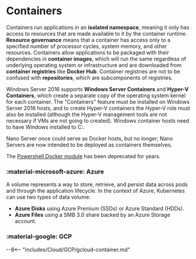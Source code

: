 # Containers

Containers run applications in an **isolated namespace**, meaning it only has access to resources that are made available to it by the container runtime.
**Resource governance** means that a container has access only to a specified number of processor cycles, system memory, and other resources.
Containers allow applications to be packaged with their dependencies in **container images**, which will run the same regardless of underlying operating system or infrastructure and are downloaded from **container registries** like **Docker Hub**.
Container registries are not to be confused with **repositories**, which are subcomponents of registries.

<!-- #region Windows Server -->

Windows Server 2016 supports **Windows Server Containers** and **Hyper-V Containers**, which create a separate copy of the operating system kernel for each container.
The "Containers" feature must be installed on Windows Server 2016 hosts, and to create Hyper-V containers the Hyper-V role must also be installed (although the Hyper-V management tools are not necessary if VMs are not going to created).
Windows container hosts need to have Windows installed to C:.

Nano Server once could serve as Docker hosts, but no longer; Nano Servers are now intended to be deployed as containers themselves.

The [Powershell Docker module](https://github.com/microsoft/Docker-PowerShell "PowerShell for Docker") has been deprecated for years.

<!-- #endregion -->

### :material-microsoft-azure: Azure

A volume represents a way to store, retrieve, and persist data across pods and through the application lifecycle. 
In the context of Azure, Kubernetes can use two types of data volume:

- **Azure Disks** using Azure Premium (SSDs) or Azure Standard (HDDs).
- **Azure Files** using a SMB 3.0 share backed by an Azure Storage account.

### :material-google: GCP

--8<-- "includes/Cloud/GCP/gcloud-container.md"
